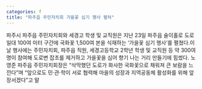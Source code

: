 ```yaml
---
categories: f
title: "파주읍 주민자치회 가을꽃 심기 행사 펼쳐"
---
```

파주시 파주읍 주민자치회와 세경고 학생 및 교직원은 지난 23일 파주읍 술이홀로 도로 일대 100여 미터 구간에 국화꽃 1,500여 본을 식재하는 ‘가을꽃 심기 행사’를 펼쳤다.이날 행사에는 주민자치회, 파주읍 직원, 세경고등학교 2학년 학생 및 교직원 등 약 300여명이 참여해 도로변 잡초를 제거하고 가을꽃을 심어 향기 나는 거리 만들기에 힘썼다. 노영준 파주읍 주민자치회장은 “삭막했던 도로가 화사한 국화꽃으로 채워져 큰 보람을 느낀다”며 “앞으로도 민·관·학이 서로 협력해 마을의 성장과 지역공동체 활성화를 위해 앞장서겠다”고 말